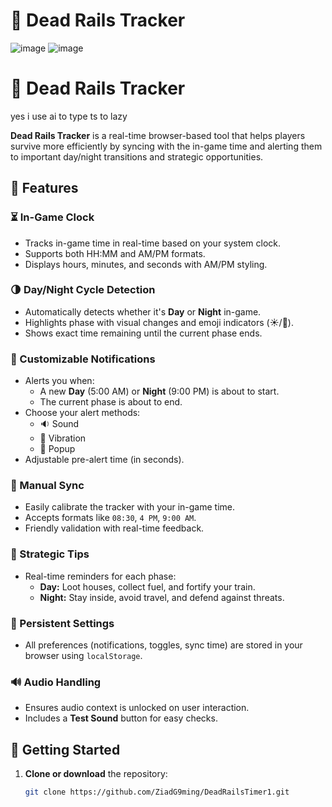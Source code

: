 # 🚂 Dead Rails Tracker
 ![image](https://github.com/user-attachments/assets/446e67b6-0c8c-4881-a00d-cdfcf8701542)
![image](https://github.com/user-attachments/assets/0cd6696f-34e3-4cc6-86da-f1408ffed87e)







# 🚂 Dead Rails Tracker
 yes i use ai to type ts to lazy
 
**Dead Rails Tracker** is a real-time browser-based tool that helps players survive more efficiently by syncing with the in-game time and alerting them to important day/night transitions and strategic opportunities.

## 🌟 Features

### ⏳ In-Game Clock
- Tracks in-game time in real-time based on your system clock.
- Supports both HH:MM and AM/PM formats.
- Displays hours, minutes, and seconds with AM/PM styling.

### 🌗 Day/Night Cycle Detection
- Automatically detects whether it's **Day** or **Night** in-game.
- Highlights phase with visual changes and emoji indicators (☀️/🌙).
- Shows exact time remaining until the current phase ends.

### 🔔 Customizable Notifications
- Alerts you when:
  - A new **Day** (5:00 AM) or **Night** (9:00 PM) is about to start.
  - The current phase is about to end.
- Choose your alert methods:
  - 🔉 Sound
  - 📳 Vibration
  - 💬 Popup
- Adjustable pre-alert time (in seconds).

### 🔧 Manual Sync
- Easily calibrate the tracker with your in-game time.
- Accepts formats like `08:30`, `4 PM`, `9:00 AM`.
- Friendly validation with real-time feedback.

### 🧠 Strategic Tips
- Real-time reminders for each phase:
  - **Day:** Loot houses, collect fuel, and fortify your train.
  - **Night:** Stay inside, avoid travel, and defend against threats.

### 💾 Persistent Settings
- All preferences (notifications, toggles, sync time) are stored in your browser using `localStorage`.

### 🔊 Audio Handling
- Ensures audio context is unlocked on user interaction.
- Includes a **Test Sound** button for easy checks.

## 🚀 Getting Started

1. **Clone or download** the repository:
   ```bash
   git clone https://github.com/ZiadG9ming/DeadRailsTimer1.git

